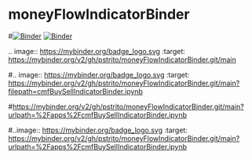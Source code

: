 # moneyFlowIndicatorBinder

#[![Binder](https://mybinder.org/badge_logo.svg)](https://mybinder.org/v2/gh/pstrito/moneyFlowIndicatorBinder.git/main)
[![Binder](https://mybinder.org/badge_logo.svg)](https://mybinder.org/v2/gh/pstrito/moneyFlowIndicatorBinder.git/main?urlpath=%2Fapps%2cmfBuySellIndicatorBinder.ipynb)


.. image:: https://mybinder.org/badge_logo.svg :target: https://mybinder.org/v2/gh/pstrito/moneyFlowIndicatorBinder.git/main

#.. image:: https://mybinder.org/badge_logo.svg :target: https://mybinder.org/v2/gh/pstrito/moneyFlowIndicatorBinder.git/main?filepath=cmfBuySellIndicatorBinder.ipynb

#https://mybinder.org/v2/gh/pstrito/moneyFlowIndicatorBinder.git/main?urlpath=%2Fapps%2FcmfBuySellIndicatorBinder.ipynb



#..image:: https://mybinder.org/badge_logo.svg :target: https://mybinder.org/v2/gh/pstrito/moneyFlowIndicatorBinder.git/main?urlpath=%2Fapps%2FcmfBuySellIndicatorBinder.ipynb

